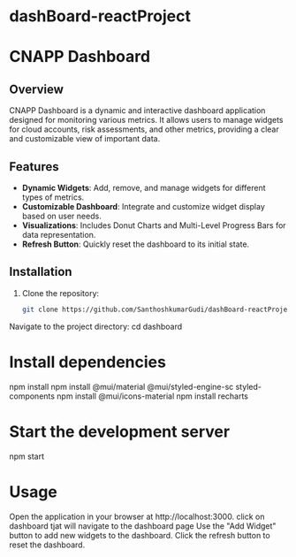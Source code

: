 # dashBoard-reactProject
# CNAPP Dashboard

## Overview
CNAPP Dashboard is a dynamic and interactive dashboard application designed for monitoring various metrics. It allows users to manage widgets for cloud accounts, risk assessments, and other metrics, providing a clear and customizable view of important data.

## Features
- **Dynamic Widgets**: Add, remove, and manage widgets for different types of metrics.
- **Customizable Dashboard**: Integrate and customize widget display based on user needs.
- **Visualizations**: Includes Donut Charts and Multi-Level Progress Bars for data representation.
- **Refresh Button**: Quickly reset the dashboard to its initial state.

## Installation
1. Clone the repository:
   ```bash
   git clone https://github.com/SanthoshkumarGudi/dashBoard-reactProject.git

Navigate to the project directory:
cd dashboard

# Install dependencies
npm install
npm install @mui/material @mui/styled-engine-sc styled-components
npm install @mui/icons-material
npm install recharts

# Start the development server
npm start

# Usage
Open the application in your browser at http://localhost:3000.
click on dashboard tjat will navigate to the dashboard page
Use the "Add Widget" button to add new widgets to the dashboard.
Click the refresh button to reset the dashboard. 

